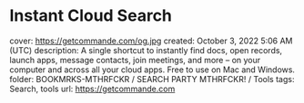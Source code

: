 # Instant Cloud Search

cover: https://getcommande.com/og.jpg
created: October 3, 2022 5:06 AM (UTC)
description: A single shortcut to instantly find docs, open records, launch apps, message contacts, join meetings, and more – on your computer and across all your cloud apps. Free to use on Mac and Windows.
folder: BOOKMRKS-MTHRFCKR / SEARCH PARTY MTHRFCKR! / Tools
tags: Search, tools
url: https://getcommande.com
